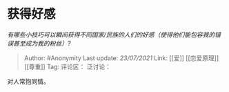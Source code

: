 # 获得好感
*有哪些小技巧可以瞬间获得不同国家/民族的人们的好感（使得他们能包容我的错误甚至成为我的粉丝）?*

> Author: #Anonymity
> Last update: *23/07/2021*
> Link: [[爱]] [[恋爱原理]] [[尊重]]
> Tag:
> 评论区：
> 泛讨论：

对人常抱同情。

